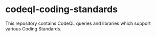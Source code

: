 # codeql-coding-standards
This repository contains CodeQL queries and libraries which support various Coding Standards.
